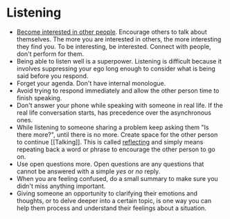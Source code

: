 # Listening

- [Become interested in other people](https://www.lesswrong.com/posts/4K5pJnKBGkqqTbyxx/to-listen-well-get-curious). Encourage others to talk about themselves. The more you are interested in others, the more interesting they find you. To be interesting, be interested. Connect with people, don't perform for them.
- Being able to listen well is a superpower. Listening is difficult because it involves suppressing your ego long enough to consider what is being said before you respond.
- Forget your agenda. Don't have internal monologue.
- Avoid trying to respond immediately and allow the other person time to finish speaking.
- Don't answer your phone while speaking with someone in real life. If the real life conversation starts, has precedence over the asynchronous ones.
- While listening to someone sharing a problem keep asking them "Is there more?", until there is no more. Create space for the other person to continue [[Talking]]. This is called [reflecting](https://programs.clearerthinking.org/become_a_great_listener.html) and simply means repeating back a word or phrase to encourage the other person to go on.
- Use open questions more. Open questions are any questions that cannot be answered with a simple _yes_ or _no_ reply.
- When you are feeling confused, do a small summary to make sure you didn't miss anything important.
- Giving someone an opportunity to clarifying their emotions and thoughts, or to delve deeper into a certain topic, is one way you can help them process and understand their feelings about a situation.
